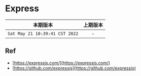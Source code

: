 # Express

|本期版本|上期版本
|:---:|:---:
`Sat May 21 10:39:41 CST 2022` | -

## Ref

* [https://expressjs.com/](https://expressjs.com/)
* [https://github.com/expressjs](https://github.com/expressjs)